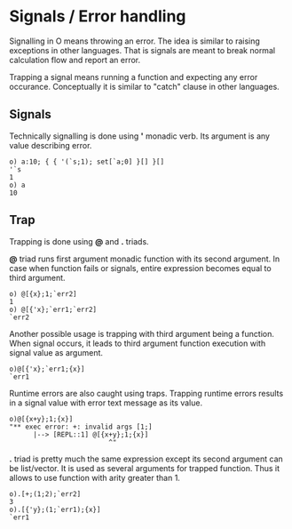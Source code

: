 # Signals / Error handling

Signalling in O means throwing an error. The idea is similar to raising exceptions in other languages.
That is signals are meant to break normal calculation flow and report an error.

Trapping a signal means running a function and expecting any error occurance. Conceptually it is similar to "catch" clause in other languages.

## Signals

Technically signalling is done using **'** monadic verb.
Its argument is any value describing error.

```o
o) a:10; { { '(`s;1); set[`a;0] }[] }[]
'`s
1
o) a
10
```

## Trap

Trapping is done using **@** and **.** triads.

**@** triad runs first argument monadic function with its second argument.
In case when function fails or signals, entire expression becomes equal to third argument.

```o
o) @[{x};1;`err2]
1
o) @[{'x};`err1;`err2]
`err2
```

Another possible usage is trapping with third argument being a function.
When signal occurs, it leads to third argument function execution with signal value as argument.

```o
o)@[{'x};`err1;{x}]
`err1
```

Runtime errors are also caught using traps. Trapping runtime errors results in a signal value with error text message as its value.

```o
o)@[{x+y};1;{x}]
"** exec error: +: invalid args [1;]
      |--> [REPL::1] @[{x+y};1;{x}]
                         ^"
```

**.** triad is pretty much the same expression except its second argument can be list/vector.
It is used as several arguments for trapped function. Thus it allows to use function with arity greater than 1.

```o
o).[+;(1;2);`err2]
3
o).[{'y};(1;`err1);{x}]
`err1
```

